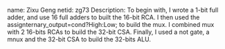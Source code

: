 name: Zixu Geng
netid: zg73
Description: To begin with, I wrote a 1-bit full adder, and use 16 full adders to built the 16-bit RCA. I then used the assignternary_output=cond?High:Low; to build the mux. I combined mux with 2 16-bits RCAs to build the 32-bit CSA. Finally, I used a not gate, a mnux and the 32-bit CSA to build the 32-bits ALU.